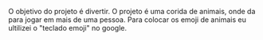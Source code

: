 O objetivo do projeto é divertir. 
O projeto é uma corida de animais, onde da para jogar em mais de uma pessoa.
Para colocar os emoji de animais eu ultilizei o "teclado emoji" no google. 

